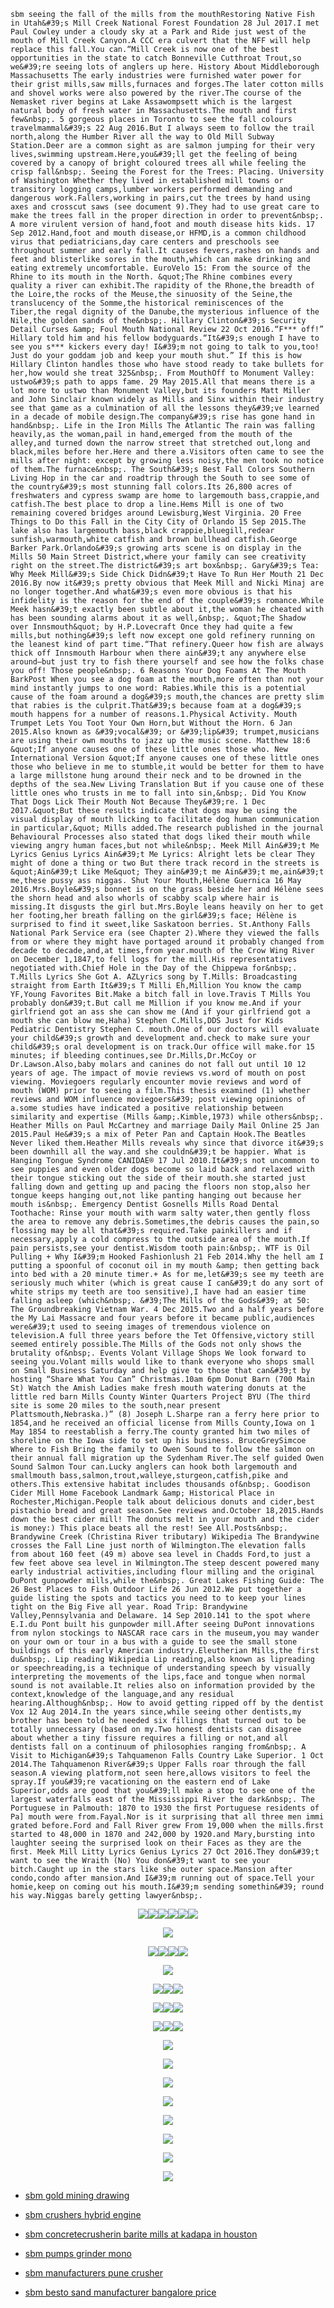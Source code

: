 
```
sbm seeing the fall of the mills from the mouthRestoring Native Fish in Utah&#39;s Mill Creek National Forest Foundation 28 Jul 2017.I met Paul Cowley under a cloudy sky at a Park and Ride just west of the mouth of Mill Creek Canyon.A CCC era culvert that the NFF will help replace this fall.You can.“Mill Creek is now one of the best opportunities in the state to catch Bonneville Cutthroat Trout,so we&#39;re seeing lots of anglers up here. History About Middleborough Massachusetts The early industries were furnished water power for their grist mills,saw mills,furnaces and forges.The later cotton mills and shovel works were also powered by the river.The course of the Nemasket river begins at Lake Assawompsett which is the largest natural body of fresh water in Massachusetts.The mouth and first few&nbsp;. 5 gorgeous places in Toronto to see the fall colours travelmammal&#39;s 22 Aug 2016.But I always seem to follow the trail north,along the Humber River all the way to Old Mill Subway Station.Deer are a common sight as are salmon jumping for their very lives,swimming upstream.Here,you&#39;ll get the feeling of being covered by a canopy of bright coloured trees all while feeling the crisp fall&nbsp;. Seeing the Forest for the Trees: Placing. University of Washington Whether they lived in established mill towns or transitory logging camps,lumber workers performed demanding and dangerous work.Fallers,working in pairs,cut the trees by hand using axes and crosscut saws (see document 9).They had to use great care to make the trees fall in the proper direction in order to prevent&nbsp;. A more virulent version of hand,foot and mouth disease hits kids. 17 Sep 2012.Hand,foot and mouth disease,or HFMD,is a common childhood virus that pediatricians,day care centers and preschools see throughout summer and early fall.It causes fevers,rashes on hands and feet and blisterlike sores in the mouth,which can make drinking and eating extremely uncomfortable. EuroVelo 15: From the source of the Rhine to its mouth in the North. &quot;The Rhine combines every quality a river can exhibit.The rapidity of the Rhone,the breadth of the Loire,the rocks of the Meuse,the sinuosity of the Seine,the translucency of the Somme,the historical reminiscences of the Tiber,the regal dignity of the Danube,the mysterious influence of the Nile,the golden sands of the&nbsp;. Hillary Clinton&#39;s Security Detail Curses &amp; Foul Mouth National Review 22 Oct 2016.“F*** off!” Hillary told him and his fellow bodyguards.“It&#39;s enough I have to see you s*** kickers every day! I&#39;m not going to talk to you,too! Just do your goddam job and keep your mouth shut.” If this is how Hillary Clinton handles those who have stood ready to take bullets for her,how would she treat 325&nbsp;. From MouthOff to Monument Valley: ustwo&#39;s path to apps fame. 29 May 2015.All that means there is a lot more to ustwo than Monument Valley,but its founders Matt Miller and John Sinclair known widely as Mills and Sinx within their industry see that game as a culmination of all the lessons they&#39;ve learned in a decade of mobile design.The company&#39;s rise has gone hand in hand&nbsp;. Life in the Iron Mills The Atlantic The rain was falling heavily,as the woman,pail in hand,emerged from the mouth of the alley,and turned down the narrow street that stretched out,long and black,miles before her.Here and there a.Visitors often came to see the mills after night: except by growing less noisy,the men took no notice of them.The furnace&nbsp;. The South&#39;s Best Fall Colors Southern Living Hop in the car and roadtrip through the South to see some of the country&#39;s most stunning fall colors.Its 26,800 acres of freshwaters and cypress swamp are home to largemouth bass,crappie,and catfish.The best place to drop a line.Hems Mill is one of two remaining covered bridges around Lewisburg,West Virginia. 20 Free Things to Do this Fall in the City City of Orlando 15 Sep 2015.The lake also has largemouth bass,black crappie,bluegill,redear sunfish,warmouth,white catfish and brown bullhead catfish.George Barker Park.Orlando&#39;s growing arts scene is on display in the Mills 50 Main Street District,where your family can see creativity right on the street.The district&#39;s art box&nbsp;. Gary&#39;s Tea: Why Meek Mill&#39;s Side Chick Didn&#39;t Have To Run Her Mouth 21 Dec 2016.By now it&#39;s pretty obvious that Meek Mill and Nicki Minaj are no longer together.And what&#39;s even more obvious is that his infidelity is the reason for the end of the couple&#39;s romance.While Meek hasn&#39;t exactly been subtle about it,the woman he cheated with has been sounding alarms about it as well,&nbsp;. &quot;The Shadow over Innsmouth&quot; by H.P.Lovecraft Once they had quite a few mills,but nothing&#39;s left now except one gold refinery running on the leanest kind of part time.“That refinery.Queer how fish are always thick off Innsmouth Harbour when there ain&#39;t any anywhere else around—but just try to fish there yourself and see how the folks chase you off! Those people&nbsp;. 6 Reasons Your Dog Foams At The Mouth BarkPost When you see a dog foam at the mouth,more often than not your mind instantly jumps to one word: Rabies.While this is a potential cause of the foam around a dog&#39;s mouth,the chances are pretty slim that rabies is the culprit.That&#39;s because foam at a dog&#39;s mouth happens for a number of reasons.1.Physical Activity. Mouth Trumpet Lets You Toot Your Own Horn,but Without the Horn. 6 Jan 2015.Also known as &#39;vocal&#39; or &#39;lip&#39; trumpet,musicians are using their own mouths to jazz up the music scene. Matthew 18:6 &quot;If anyone causes one of these little ones those who. New International Version &quot;If anyone causes one of these little ones those who believe in me to stumble,it would be better for them to have a large millstone hung around their neck and to be drowned in the depths of the sea.New Living Translation But if you cause one of these little ones who trusts in me to fall into sin,&nbsp;. Did You Know That Dogs Lick Their Mouth Not Because They&#39;re. 1 Dec 2017.&quot;But these results indicate that dogs may be using the visual display of mouth licking to facilitate dog human communication in particular,&quot; Mills added.The research published in the journal Behavioural Processes also stated that dogs liked their mouth while viewing angry human faces,but not while&nbsp;. Meek Mill Ain&#39;t Me Lyrics Genius Lyrics Ain&#39;t Me Lyrics: Alright lets be clear They might of done a thing or two But there track record in the streets is &quot;Ain&#39;t Like Me&quot; They ain&#39;t me Ain&#39;t me,ain&#39;t me,these pussy ass niggas. Shut Your Mouth,Hélène Guernica 16 May 2016.Mrs.Boyle&#39;s bonnet is on the grass beside her and Hélène sees the shorn head and also whorls of scabby scalp where hair is missing.It disgusts the girl but.Mrs.Boyle leans heavily on her to get her footing,her breath falling on the girl&#39;s face; Hélène is surprised to find it sweet,like Saskatoon berries. St.Anthony Falls National Park Service era (see Chapter 2).Where they viewed the falls from or where they might have portaged around it probably changed from decade to decade,and,at times,from year.mouth of the Crow Wing River on December 1,1847,to fell logs for the mill.His representatives negotiated with.Chief Hole in the Day of the Chippewa for&nbsp;. T.Mills Lyrics She Got A. AZLyrics song by T.Mills: Broadcasting straight from Earth It&#39;s T Milli Eh,Million You know the camp YF,Young Favorites Bit.Make a bitch fall in love.Travis T Mills You probably don&#39;t.But call me Million if you know me.And if your girlfriend got an ass she can show me (And if your girlfriend got a mouth she can blow me,Haha) Stephen C.Mills,DDS Just for Kids Pediatric Dentistry Stephen C. mouth.One of our doctors will evaluate your child&#39;s growth and development and.check to make sure your child&#39;s oral development is on track.Our office will make.for 15 minutes; if bleeding continues,see Dr.Mills,Dr.McCoy or Dr.Lawson.Also,baby molars and canines do not fall out until 10 12 years of age. The impact of movie reviews vs.word of mouth on post viewing. Moviegoers regularly encounter movie reviews and word of mouth (WOM) prior to seeing a film.This thesis examined (1) whether reviews and WOM influence moviegoers&#39; post viewing opinions of a.some studies have indicated a positive relationship between similarity and expertise (Mills &amp;.Kimble,1973) while others&nbsp;. Heather Mills on Paul McCartney and marriage Daily Mail Online 25 Jan 2015.Paul He&#39;s a mix of Peter Pan and Captain Hook.The Beatles Never liked them.Heather Mills reveals why since that divorce it&#39;s been downhill all the way.and she couldn&#39;t be happier. What is Hanging Tongue Syndrome CANIDAE® 17 Jul 2010.It&#39;s not uncommon to see puppies and even older dogs become so laid back and relaxed with their tongue sticking out the side of their mouth.she started just falling down and getting up and pacing the floors non stop,also her tongue keeps hanging out,not like panting hanging out because her mouth is&nbsp;. Emergency Dentist Gosnells Mills Road Dental Toothache: Rinse your mouth with warm salty water,then gently floss the area to remove any debris.Sometimes,the debris causes the pain,so flossing may be all that&#39;s required.Take painkillers and if necessary,apply a cold compress to the outside area of the mouth.If pain persists,see your dentist.Wisdom tooth pain:&nbsp;. WTF is Oil Pulling + Why I&#39;m Hooked Fashionlush 21 Feb 2014.Why the hell am I putting a spoonful of coconut oil in my mouth &amp; then getting back into bed with a 20 minute timer.+ As for me,let&#39;s see my teeth are seriously much whiter (which is great cause I can&#39;t do any sort of white strips my teeth are too sensitive),I have had an easier time falling asleep (which&nbsp;. &#39;The Mills of the Gods&#39; at 50: The Groundbreaking Vietnam War. 4 Dec 2015.Two and a half years before the My Lai Massacre and four years before it became public,audiences were&#39;t used to seeing images of tremendous violence on television.A full three years before the Tet Offensive,victory still seemed entirely possible.The Mills of the Gods not only shows the brutality of&nbsp;. Events Volant Village Shops We look forward to seeing you.Volant mills would like to thank everyone who shops small on Small Business Saturday and help give to those that can&#39;t by hosting “Share What You Can” Christmas.10am 6pm Donut Barn (700 Main St) Watch the Amish Ladies make fresh mouth watering donuts at the little red barn Mills County Winter Quarters Project BYU (The third site is some 20 miles to the south,near present Plattsmouth,Nebraska.)” (8) Joseph L.Sharpe ran a ferry here prior to 1854,and he received an official license from Mills County,Iowa on 1 May 1854 to reestablish a ferry.The county granted him two miles of shoreline on the Iowa side to set up his business. BruceGreySimcoe Where to Fish Bring the family to Owen Sound to follow the salmon on their annual fall migration up the Sydenham River.The self guided Owen Sound Salmon Tour can.Lucky anglers can hook both largemouth and smallmouth bass,salmon,trout,walleye,sturgeon,catfish,pike and others.This extensive habitat includes thousands of&nbsp;. Goodison Cider Mill Home Facebook Landmark &amp; Historical Place in Rochester,Michigan.People talk about delicious donuts and cider,best pistachio bread and great season.See reviews and.October 18,2015.Hands down the best cider mill! The donuts melt in your mouth and the cider is money:) This place beats all the rest! See All.Posts&nbsp;. Brandywine Creek (Christina River tributary) Wikipedia The Brandywine crosses the Fall Line just north of Wilmington.The elevation falls from about 160 feet (49 m) above sea level in Chadds Ford,to just a few feet above sea level in Wilmington.The steep descent powered many early industrial activities,including flour milling and the original DuPont gunpowder mills,while the&nbsp;. Great Lakes Fishing Guide: The 26 Best Places to Fish Outdoor Life 26 Jun 2012.We put together a guide listing the spots and tactics you need to to keep your lines tight on the Big Five all year. Road Trip: Brandywine Valley,Pennsylvania and Delaware. 14 Sep 2010.141 to the spot where E.I.du Pont built his gunpowder mill.After seeing DuPont innovations from nylon stockings to NASCAR race cars in the museum,you may wander on your own or tour in a bus with a guide to see the small stone buildings of this early American industry.Eleutherian Mills,the first du&nbsp;. Lip reading Wikipedia Lip reading,also known as lipreading or speechreading,is a technique of understanding speech by visually interpreting the movements of the lips,face and tongue when normal sound is not available.It relies also on information provided by the context,knowledge of the language,and any residual hearing.Although&nbsp;. How to avoid getting ripped off by the dentist Vox 12 Aug 2014.In the years since,while seeing other dentists,my brother has been told he needed six fillings that turned out to be totally unnecessary (based on my.Two honest dentists can disagree about whether a tiny fissure requires a filling or not,and all dentists fall on a continuum of philosophies ranging from&nbsp;. A Visit to Michigan&#39;s Tahquamenon Falls Country Lake Superior. 1 Oct 2014.The Tahquamenon River&#39;s Upper Falls roar through the fall season.A viewing platform,not seen here,allows visitors to feel the spray.If you&#39;re vacationing on the eastern end of Lake Superior,odds are good that you&#39;ll make a stop to see one of the largest waterfalls east of the Mississippi River the dark&nbsp;. The Portuguese in Palmouth: 1870 to 1930 the ﬁrst Portuguese residents of Pa] mouth were from.Fayal.Nor is it surprising that all three men immi grated before.Ford and Fall River grew From 19,000 when the mills.ﬁrst started to 48,000 in 1870 and 242,000 by 1920.and Mary,bursting into laughter seeing the surprised look on their Faces as they are the ﬁrst. Meek Mill Litty Lyrics Genius Lyrics 27 Oct 2016.They don&#39;t want to see the Wraith (No) You don&#39;t want to see your bitch.Caught up in the stars like she outer space.Mansion after condo,condo after mansion.And I&#39;m running out of space.Tell your homie,keep on coming out his mouth.I&#39;m sending somethin&#39; round his way.Niggas barely getting lawyer&nbsp;. 
```

<div align="center">
  
<a rel="nofollow" href="https://m.shibang-china.com?f=github&k=sbm+seeing+the+fall+of+the+mills+from+the+mouth"><img src="https://static.shibang-china.com/en/l.png"></a><img src="https://static.shibang-china.com/en/hw.png"><a rel="nofollow" href="https://m.shibang-china.com/product/?f=github&k=sbm+seeing+the+fall+of+the+mills+from+the+mouth"><img src="https://static.shibang-china.com/en/p.png"></a><a rel="nofollow" href="https://m.shibang-china.com/cases/?f=github&k=sbm+seeing+the+fall+of+the+mills+from+the+mouth"><img src="https://static.shibang-china.com/en/c.png"></a><a rel="nofollow" href="https://m.shibang-china.com/news/?f=github&k=sbm+seeing+the+fall+of+the+mills+from+the+mouth"><img src="https://static.shibang-china.com/en/n.png"></a><a rel="nofollow" href="https://m.shibang-china.com?f=github&k=sbm+seeing+the+fall+of+the+mills+from+the+mouth"><img src="https://static.shibang-china.com/en/m.png"></a>

<a rel="nofollow" href="https://m.shibang-china.com/product/?f=github&k=sbm+seeing+the+fall+of+the+mills+from+the+mouth"><img src="https://static.shibang-china.com/en/b.jpg"></a>
  
<a rel="nofollow" href="https://m.shibang-china.com/solution-aggregate.html?f=github&k=sbm+seeing+the+fall+of+the+mills+from+the+mouth"><img src="https://static.shibang-china.com/en/a.jpg"></a><a rel="nofollow" href="https://m.shibang-china.com/solution-mine.html?f=github&k=sbm+seeing+the+fall+of+the+mills+from+the+mouth"><img src="https://static.shibang-china.com/en/m.jpg"></a><a rel="nofollow" href="https://m.shibang-china.com/solution-mill.html?f=github&k=sbm+seeing+the+fall+of+the+mills+from+the+mouth"><img src="https://static.shibang-china.com/en/g.jpg"></a><a rel="nofollow" href="https://m.shibang-china.com/solution-epc.html?f=github&k=sbm+seeing+the+fall+of+the+mills+from+the+mouth"><img src="https://static.shibang-china.com/en/e.jpg"></a>

<a rel="nofollow" href="https://m.shibang-china.com/product/?f=github&k=sbm+seeing+the+fall+of+the+mills+from+the+mouth"><img src="https://static.shibang-china.com/en/a-p.png"></a>

<a rel="nofollow" href="https://m.shibang-china.com/product/crusher/c6x.html?f=github&k=sbm+seeing+the+fall+of+the+mills+from+the+mouth"><img src="https://static.shibang-china.com/en/j.jpg"></a><a rel="nofollow" href="https://m.shibang-china.com/product/crusher/ci5x.html?f=github&k=sbm+seeing+the+fall+of+the+mills+from+the+mouth"><img src="https://static.shibang-china.com/en/i.jpg"></a><a rel="nofollow" href="https://m.shibang-china.com/product/crusher/hst.html?f=github&k=sbm+seeing+the+fall+of+the+mills+from+the+mouth"><img src="https://static.shibang-china.com/en/c.jpg"></a>

<a rel="nofollow" href="https://m.shibang-china.com/product/mill/mtw.html?f=github&k=sbm+seeing+the+fall+of+the+mills+from+the+mouth"><img src="https://static.shibang-china.com/en/mtw.jpg"></a><a rel="nofollow" href="https://m.shibang-china.com/product/mill/scm.html?f=github&k=sbm+seeing+the+fall+of+the+mills+from+the+mouth"><img src="https://static.shibang-china.com/en/scm.jpg"></a><a rel="nofollow" href="https://m.shibang-china.com/product/mill/lm.html?f=github&k=sbm+seeing+the+fall+of+the+mills+from+the+mouth"><img src="https://static.shibang-china.com/en/lm.jpg"></a>

<a rel="nofollow" href="https://m.shibang-china.com/product/sand/vsi6x.html?f=github&k=sbm+seeing+the+fall+of+the+mills+from+the+mouth"><img src="https://static.shibang-china.com/en/6x.jpg"></a><a rel="nofollow" href="https://m.shibang-china.com/product/sand/vu.html?f=github&k=sbm+seeing+the+fall+of+the+mills+from+the+mouth"><img src="https://static.shibang-china.com/en/vu.jpg"></a><a rel="nofollow" href="https://m.shibang-china.com/product/mobile/klun.html?f=github&k=sbm+seeing+the+fall+of+the+mills+from+the+mouth"><img src="https://static.shibang-china.com/en/k.jpg"></a>

<a rel="nofollow" href="https://m.shibang-china.com/cases/?f=github&k=sbm+seeing+the+fall+of+the+mills+from+the+mouth"><img src="https://static.shibang-china.com/en/case.png"></a>

<a rel="nofollow" href="https://m.shibang-china.com/cases/aggregate/202.html?f=github&k=sbm+seeing+the+fall+of+the+mills+from+the+mouth"><img src="https://static.shibang-china.com/en/c-1.jpg"></a>

<a rel="nofollow" href="https://m.shibang-china.com/cases/aggregate/203.html?f=github&k=sbm+seeing+the+fall+of+the+mills+from+the+mouth"><img src="https://static.shibang-china.com/en/c-2.jpg"></a>

<a rel="nofollow" href="https://m.shibang-china.com/cases/mill/123.html?f=github&k=sbm+seeing+the+fall+of+the+mills+from+the+mouth"><img src="https://static.shibang-china.com/en/c-3.jpg"></a>

<a rel="nofollow" href="https://m.shibang-china.com/contact_us.html?f=github&k=sbm+seeing+the+fall+of+the+mills+from+the+mouth"><img src="https://static.shibang-china.com/en/contact.png"></a>

<a rel="nofollow" href="https://swt.shibang-china.com/?f=github&k=sbm+seeing+the+fall+of+the+mills+from+the+mouth"><img src="https://static.shibang-china.com/en/chat.png"></a>

<a rel="nofollow" href="https://whatsapp.shibangsoft.com/WhatsApp.php?f=github&k=sbm+seeing+the+fall+of+the+mills+from+the+mouth"><img src="https://static.shibang-china.com/en/whatsapp.png"></a>

<a rel="nofollow" href="https://m.shibang-china.com/?f=github&k=sbm+seeing+the+fall+of+the+mills+from+the+mouth"><img src="https://static.shibang-china.com/en/website.png"></a>

</div>


* [sbm gold mining drawing](sbm%20gold%20mining%20drawing.md)

* [sbm crushers hybrid engine](sbm%20crushers%20hybrid%20engine.md)

* [sbm concretecrusherin barite mills at kadapa in houston](sbm%20concretecrusherin%20barite%20mills%20at%20kadapa%20in%20houston.md)

* [sbm pumps grinder mono](sbm%20pumps%20grinder%20mono.md)

* [sbm manufacturers pune crusher](sbm%20manufacturers%20pune%20crusher.md)

* [sbm besto sand manufacturer bangalore price](sbm%20besto%20sand%20manufacturer%20bangalore%20price.md)